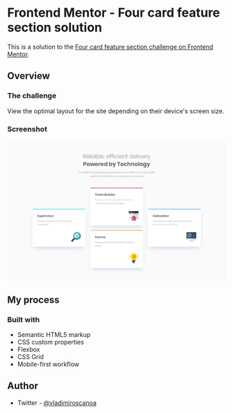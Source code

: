 # Frontend Mentor - Four card feature section solution

This is a solution to the [Four card feature section challenge on Frontend Mentor](https://www.frontendmentor.io/challenges/four-card-feature-section-weK1eFYK).

## Overview

### The challenge

View the optimal layout for the site depending on their device's screen size.

### Screenshot

![picture](./design/desktop-design.jpg)

## My process

### Built with

- Semantic HTML5 markup
- CSS custom properties
- Flexbox
- CSS Grid
- Mobile-first workflow

## Author

- Twitter - [@vladimiroscanoa](https://www.twitter.com/vladimiroscanoa)
